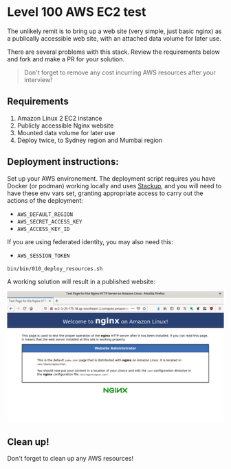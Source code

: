 # Level 100 AWS EC2 test

The unlikely remit is to bring up a web site (very simple, just basic nginx) as a publically accessible web site, with an attached data volume for later use.

There are several problems with this stack. Review the requirements below and fork and make a PR for your solution.

> Don't forget to remove any cost incurring AWS resources after your interview!

## Requirements

1. Amazon Linux 2 EC2 instance
1. Publicly accessible Nginx website
1. Mounted data volume for later use
1. Deploy twice, to Sydney region and Mumbai region

## Deployment instructions:

Set up your AWS environement. The deployment script requires you have Docker (or podman) working locally and uses [Stackup](https://github.com/realestate-com-au/stackup), and you will need to have these env vars set, granting appropriate access to carry out the actions of the deployment:

- `AWS_DEFAULT_REGION`
- `AWS_SECRET_ACCESS_KEY`
- `AWS_ACCESS_KEY_ID`

If you are using federated identity, you may also need this:

- `AWS_SESSION_TOKEN`

```bash
bin/bin/010_deploy_resources.sh
```

A working solution will result in a published website:

![docs/images/sceenshot.png](docs/images/sceenshot.png)

## Clean up!

Don't forget to clean up any AWS resources!